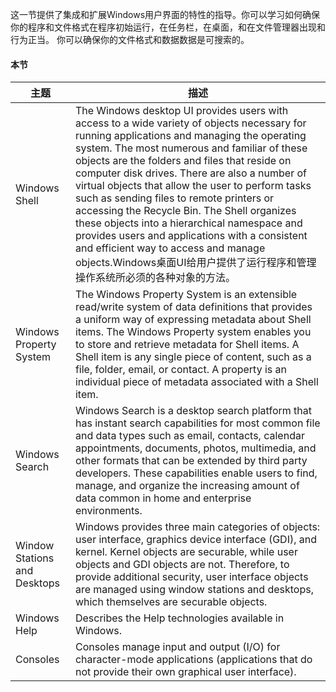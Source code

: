 这一节提供了集成和扩展Windows用户界面的特性的指导。你可以学习如何确保你的程序和文件格式在程序初始运行，在任务栏，在桌面，和在文件管理器出现和行为正当。
你可以确保你的文件格式和数据数据是可搜索的。

#### 本节

主题	| 描述
---- | ----
Windows Shell | The Windows desktop UI provides users with access to a wide variety of objects necessary for running applications and managing the operating system. The most numerous and familiar of these objects are the folders and files that reside on computer disk drives. There are also a number of virtual objects that allow the user to perform tasks such as sending files to remote printers or accessing the Recycle Bin. The Shell organizes these objects into a hierarchical namespace and provides users and applications with a consistent and efficient way to access and manage objects.Windows桌面UI给用户提供了运行程序和管理操作系统所必须的各种对象的方法。
Windows Property System | The Windows Property System is an extensible read/write system of data definitions that provides a uniform way of expressing metadata about Shell items. The Windows Property system enables you to store and retrieve metadata for Shell items. A Shell item is any single piece of content, such as a file, folder, email, or contact. A property is an individual piece of metadata associated with a Shell item.
Windows Search | Windows Search is a desktop search platform that has instant search capabilities for most common file and data types such as email, contacts, calendar appointments, documents, photos, multimedia, and other formats that can be extended by third party developers. These capabilities enable users to find, manage, and organize the increasing amount of data common in home and enterprise environments.
Window Stations and Desktops | Windows provides three main categories of objects: user interface, graphics device interface (GDI), and kernel. Kernel objects are securable, while user objects and GDI objects are not. Therefore, to provide additional security, user interface objects are managed using window stations and desktops, which themselves are securable objects.
Windows Help | Describes the Help technologies available in Windows.
Consoles | Consoles manage input and output (I/O) for character-mode applications (applications that do not provide their own graphical user interface).
